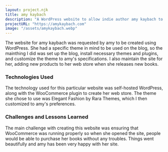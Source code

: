 ```yaml
---
layout: project.njk
title: amy kaybach
description: "A WordPress website to allow indie author amy kaybach to market and sell her rockstar romance novels. Website also includes a blog."
projectURL: "https://amykaybach.com"
image: "/assets/amykaybach.webp"
---
```


The website for amy kaybach was requested by amy to be created using WordPress. She had a specific theme in mind to be used on the blog, so the mainthing I did was set up the blog, install necessary themes and plugins, and customize the theme to amy's specifications. I also maintain the site for her, adding new products to her  web store when she releases new books.

### Technologies Used
The technology used for this particular website was self-hosted WordPress, along with the WooCommerce plugin to create her web store. The theme she chose to use was Elegant Fashion by Rara Themes, which I then customized to amy's preferences.

### Challenges and Lessons Learned
The main challenge with creating this website was ensuring that WooCommerce was running properly so when she opened the site, people would be able to purchase her books without any troubles. Things went beautifully and amy has been very happy with her site.